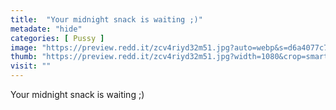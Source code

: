 ```yaml
---
title:  "Your midnight snack is waiting ;)"
metadate: "hide"
categories: [ Pussy ]
image: "https://preview.redd.it/zcv4riyd32m51.jpg?auto=webp&s=d6a4077c70fc01435be1353f45eeb11175318599"
thumb: "https://preview.redd.it/zcv4riyd32m51.jpg?width=1080&crop=smart&auto=webp&s=a6f74e338c3e8b389c1c5d048859cd4692e3e460"
visit: ""
---
```

Your midnight snack is waiting ;)
